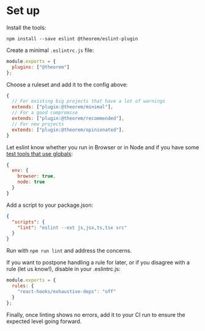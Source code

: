 # Set up

Install the tools:

```
npm install --save eslint @theorem/eslint-plugin
```

Create a minimal `.eslintrc.js` file:

```js
module.exports = {
  plugins: ["@theorem"]
};
```

Choose a ruleset and add it to the config above:

```js
{
  // For existing big projects that have a lot of warnings
  extends: ["plugin:@theorem/minimal"],
  // For a good compromise
  extends: ["plugin:@theorem/recommended"],
  // For new projects
  extends: ["plugin:@theorem/opinionated"],
}
```

Let eslint know whether you run in Browser or in Node and if you have some [test tools that use globals](https://eslint.org/docs/user-guide/configuring#specifying-environments):

```js
{
  env: {
    browser: true,
    node: true
  }
}
```

Add a script to your package.json:

```json
{
  "scripts": {
    "lint": "eslint --ext js,jsx,ts,tsx src"
  }
}
```

Run with `npm run lint` and address the concerns.

If you want to postpone handling a rule for later, or if you disagree with a rule (let us know!), disable in your .eslintrc.js:

```js
module.exports = {
  rules: {
    "react-hooks/exhaustive-deps": "off"
  }
};
```

Finally, once linting shows no errors, add it to your CI run to ensure the expected level going forward.

